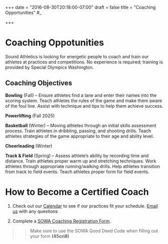 +++
date = "2016-08-30T20:18:00-07:00"
draft = false
title = "Coaching Opportunities" #_

+++

# Coaching Oppotunities

Sound Athletics is looking for energetic people to coach and train our athletes at practices and competitions.
No experience is required; training is provided by Special Olympics Washington.

## Coaching Objectives

**Bowling** (Fall) – Ensure athletes find a lane and enter their names into the scoring system. Teach athletes the 
rules of the game and make them aware of the foul line. Assist with technique and tips to help them achieve 
success. 

**Powerlifting** (Fall 2025) 

**Basketball** (Winter) – Moving athletes through an initial skills assessment process. Train athletes in dribbling, 
passing, and shooting drills. Teach athletes strategies of the game appropriate to their age and ability level.

**Cheerleading** (Winter)

**Track & Field** (Spring) – Assess athlete’s ability by recording time and distance. Train athletes proper warm up and 
stretching techniques. Work athletes through appropriate running/walking drills. Help athletes transition from 
track to field events. Teach athletes proper form for field events. 


# How to Become a Certified Coach

1. Check out our [Calendar](../calendar) to see if our practices fit your schedule. [Email us](mailto:soundathleticspierce@gmail.com) with any questions

2. Complete a <a href="../docs/SOWA_Coaching_Registration_Requirements.pdf" target="_blank">SOWA Coaching Registration Form</a>. 
>>Make sure to use the SOWA Good Deed Code when filling out your form **(45cri8)**

